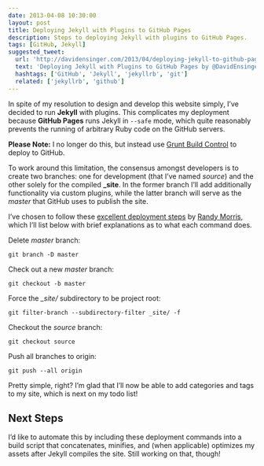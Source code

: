 ```yaml
---
date: 2013-04-08 10:30:00
layout: post
title: Deploying Jekyll with Plugins to GitHub Pages
description: Steps to deploying Jekyll with plugins to GitHub Pages.
tags: [GitHub, Jekyll]
suggested_tweet:
  url: 'http://davidensinger.com/2013/04/deploying-jekyll-to-github-pages/'
  text: 'Deploying Jekyll with Plugins to GitHub Pages by @DavidEnsinger'
  hashtags: ['GitHub', 'Jekyll', 'jekyllrb', 'git']
  related: ['jekyllrb', 'github']
---
```


In spite of my resolution to design and develop this website simply, I’ve decided to run **Jekyll** with plugins. This complicates my deployment because **GitHub Pages** runs Jekyll in `--safe` mode, which quite reasonably prevents the running of arbitrary Ruby code on the GitHub servers.

<div class="yellow-box">
  <p><strong>Please Note:</strong> I no longer do this, but instead use <a href="https://github.com/robwierzbowski/grunt-build-control">Grunt Build Control</a> to deploy to GitHub.</p>
</div>

To work around this limitation, the consensus amongst developers is to create two branches: one for development (that I’ve named *source*) and the other solely for the compiled **_site**. In the former branch I’ll add additionally functionality via custom plugins, while the latter branch will serve as the *master* that GitHub uses to publish the site.

I’ve chosen to follow these [excellent deployment steps](https://github.com/rson/rson.github.com) by [Randy Morris](http://rsontech.net/), which I’ll list below with brief explanations as to what each command does.

Delete *master* branch:

    git branch -D master

Check out a new *master* branch:

    git checkout -b master

Force the *_site/* subdirectory to be project root:

    git filter-branch --subdirectory-filter _site/ -f

Checkout the *source* branch:

    git checkout source

Push all branches to origin:

    git push --all origin

Pretty simple, right? I’m glad that I’ll now be able to add categories and tags to my site, which is next on my todo list!

## Next Steps

I’d like to automate this by including these deployment commands into a build script that concatenates, minifies, and (when applicable) optimizes my assets after Jekyll compiles the site. Still working on that, though!
